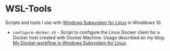 # WSL-Tools

Scripts and tools I use with [Windows Subsystem for Linux](https://msdn.microsoft.com/en-us/commandline/wsl/about) in Winddows 10. 

- `configure-docker.sh` - Script to configure the Linux Docker client for a Docker host created with Docker Machine. Usage described on my blog: [My Docker workflow in Windows Subsystem for Linux](http://blog.jreypo.io/containers/microsoft/windows%2010/my-docker-workflow-in-wsl/).